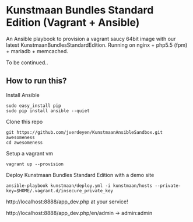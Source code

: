 Kunstmaan Bundles Standard Edition (Vagrant + Ansible)
=============================

An Ansible playbook to provision a vagrant saucy 64bit image with our latest KunstmaanBundlesStandardEdition.
Running on nginx + php5.5 (fpm) + mariadb + memcached.

To be continued..

## How to run this?

Install Ansible

```
sudo easy_install pip
sudo pip install ansible --quiet
```

Clone this repo
```
git https://github.com/jverdeyen/KunstmaanAnsibleSandbox.git awesomeness
cd awesomeness
```

Setup a vagrant vm
```
vagrant up --provision
```

Deploy Kunstmaan Bundles Standard Edition with a demo site
```
ansible-playbook kunstmaan/deploy.yml -i kunstmaan/hosts --private-key=$HOME/.vagrant.d/insecure_private_key
```

http://localhost:8888/app_dev.php at your service!

http://localhost:8888/app_dev.php/en/admin -> admin:admin


